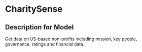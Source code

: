 # CharitySense

## Description for Model

Get data on US-based non-profits including mission, key people, governance, ratings and financial data.


